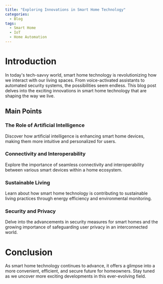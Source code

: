 ```yaml
---
title: "Exploring Innovations in Smart Home Technology"
categories:
  - Blog
tags:
  - Smart Home
  - IoT
  - Home Automation
---
```


# Introduction
In today's tech-savvy world, smart home technology is revolutionizing how we interact with our living spaces. From voice-activated assistants to automated security systems, the possibilities seem endless. This blog post delves into the exciting innovations in smart home technology that are shaping the way we live.

## Main Points
### The Role of Artificial Intelligence
Discover how artificial intelligence is enhancing smart home devices, making them more intuitive and personalized for users.

### Connectivity and Interoperability
Explore the importance of seamless connectivity and interoperability between various smart devices within a home ecosystem.

### Sustainable Living
Learn about how smart home technology is contributing to sustainable living practices through energy efficiency and environmental monitoring.

### Security and Privacy
Delve into the advancements in security measures for smart homes and the growing importance of safeguarding user privacy in an interconnected world.

# Conclusion
As smart home technology continues to advance, it offers a glimpse into a more convenient, efficient, and secure future for homeowners. Stay tuned as we uncover more exciting developments in this ever-evolving field.